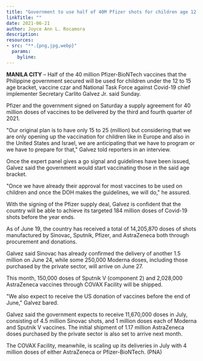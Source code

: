 ```yaml
---
title: "Government to use half of 40M Pfizer shots for children age 12 to 15"
linkTitle: ""
date: 2021-06-21
author: Joyce Ann L. Rocamora
description:
resources:
- src: "**.{png,jpg,webp}"
  params:
    byline: 
---
```

**MANILA CITY** –  Half of the 40 million Pfizer-BioNTech vaccines that the Philippine government secured will be used for children under the 12 to 15 age bracket, vaccine czar and National Task Force against Covid-19 chief implementer Secretary Carlito Galvez Jr. said Sunday.

Pfizer and the government signed on Saturday a supply agreement for 40 million doses of vaccines to be delivered by the third and fourth quarter of 2021.

"Our original plan is to have only 15 to 25 (million) but considering that we are only opening up the vaccination for children like in Europe and also in the United States and Israel, we are anticipating that we have to program or we have to prepare for that," Galvez told reporters in an interview.

Once the expert panel gives a go signal and guidelines have been issued, Galvez said the government would start vaccinating those in the said age bracket.

"Once we have already their approval for most vaccines to be used on children and once the DOH makes the guidelines, we will do," he assured.

With the signing of the Pfizer supply deal, Galvez is confident that the country will be able to achieve its targeted 184 million doses of Covid-19 shots before the year ends.

As of June 19, the country has received a total of 14,205,870 doses of shots manufactured by Sinovac, Sputnik, Pfizer, and AstraZeneca both through procurement and donations.

Galvez said Sinovac has already confirmed the delivery of another 1.5 million on June 24, while some 250,000 Moderna doses, including those purchased by the private sector, will arrive on June 27.

This month, 150,000 doses of Sputnik V (component 2) and 2,028,000 AstraZeneca vaccines through COVAX Facility will be shipped.

"We also expect to receive the US donation of vaccines before the end of June," Galvez bared.

Galvez said the government expects to receive 11,670,000 doses in July, consisting of 4.5 million Sinovac shots, and 1 million doses each of Moderna and Sputnik V vaccines. The initial shipment of 1.17 million AstraZeneca doses purchased by the private sector is also set to arrive next month.

The COVAX Facility, meanwhile, is scaling up its deliveries in July with 4 million doses of either AstraZeneca or Pfizer-BioNTech. (PNA) 